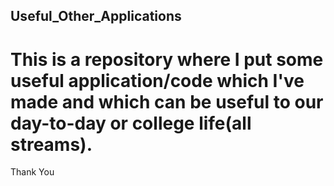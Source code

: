 ## Useful_Other_Applications
# This is a repository where I put some useful application/code which I've made and which can be useful to our day-to-day or college life(all streams).
Thank You
